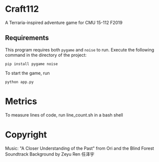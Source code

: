 # Craft112

A Terraria-inspired adventure game for CMU 15-112 F2019

## Requirements
This program requires both `pygame` and `noise` to run.
Execute the following command in the directory of the project:
```
pip install pygame noise
```

To start the game, run 
```
python app.py
```

# Metrics
To measure lines of code, run line_count.sh in a bash shell

# Copyright
Music: "A Closer Understanding of the Past" from Ori and the Blind Forest Soundtrack
Background by Zeyu Ren 任泽宇